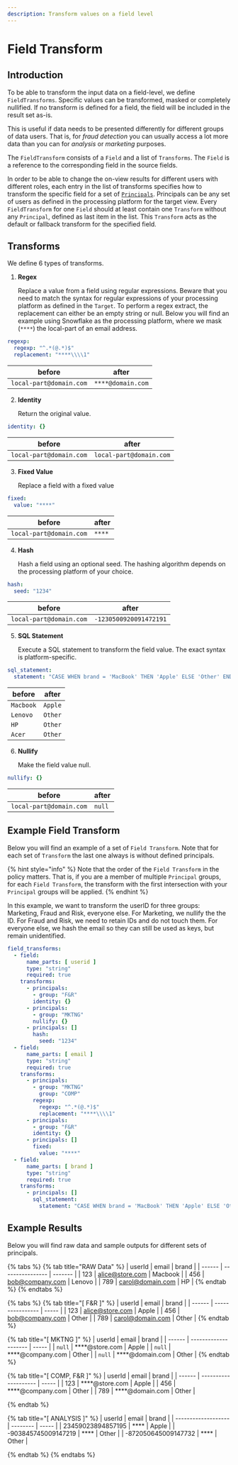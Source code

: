 ```yaml
---
description: Transform values on a field level
---
```


# Field Transform

## Introduction

To be able to transform the input data on a field-level, we define `FieldTransforms`. Specific values can be transformed, masked or completely nullified. If no transform is defined for a field, the field will be included in the result set as-is.

This is useful if data needs to be presented differently for different groups of data users. That is, for _fraud detection_ you can usually access a lot more data than you can for _analysis_ or _marketing_ purposes.

The `FieldTransform` consists of a `Field` and a list of `Transforms`. The `Field` is a reference to the corresponding field in the source fields.&#x20;

In order to be able to change the on-view results for different users with different roles, each entry in the list of transforms specifies how to transform the specific field for a set of [`Principals`](../principals.md). Principals can be any set of users as defined in the processing platform for the target view. Every `FieldTransform` for one `Field` should at least contain one `Transform` without any `Principal`, defined as last item in the list. This `Transform` acts as the default or fallback transform for the specified field.

## Transforms

We define 6 types of transforms.

1.  **Regex**

    Replace a value from a field using regular expressions. Beware that you need to match the syntax for regular expressions of your processing platform as defined in the `Target`. To perform a regex extract, the replacement can either be an empty string or null. Below you will find an example using Snowflake as the processing platform, where we mask (`****`) the local-part of an email address.

```yaml
regexp:
  regexp: "^.*(@.*)$"
  replacement: "****\\\\1"
```

| before                  | after             |
| ----------------------- | ----------------- |
| `local-part@domain.com` | `****@domain.com` |

2.  **Identity**

    Return the original value.&#x20;

```yaml
identity: {}
```

| before                  | after                   |
| ----------------------- | ----------------------- |
| `local-part@domain.com` | `local-part@domain.com` |

3.  **Fixed Value**

    Replace a field with a fixed value

```yaml
fixed:  
  value: "****"
```

| before                  | after  |
| ----------------------- | ------ |
| `local-part@domain.com` | `****` |

4.  **Hash**

    Hash a field using an optional seed. The  hashing algorithm depends on the processing platform of your choice.

```yaml
hash:
  seed: "1234"
```

| before                  | after                  |
| ----------------------- | ---------------------- |
| `local-part@domain.com` | `-1230500920091472191` |

5.  **SQL Statement**

    Execute a SQL statement to transform the field value. The exact syntax is platform-specific.

```yaml
sql_statement:
  statement: "CASE WHEN brand = 'MacBook' THEN 'Apple' ELSE 'Other' END"
```

| before    | after   |
| --------- | ------- |
| `Macbook` | `Apple` |
| `Lenovo`  | `Other` |
| `HP`      | `Other` |
| `Acer`    | `Other` |

6.  **Nullify**

    Make the field value null.

```yaml
nullify: {}
```

| before                  | after  |
| ----------------------- | ------ |
| `local-part@domain.com` | `null` |

## Example Field Transform

Below you will find an example of a set of `Field Transform`. Note that for each set of `Transform` the last one always is without defined principals.

{% hint style="info" %}
Note that the order of the `Field Transform` in the policy matters. That is, if you are a member of multiple `Principal` groups, for each `Field Transform`, the transform with the first intersection with your `Principal` groups will be applied.
{% endhint %}

In this example, we want to transform the userID for three groups: Marketing, Fraud and Risk, everyone else. For Marketing, we nullify the the ID. For Fraud and Risk, we need to retain IDs and do not touch them. For everyone else, we hash the email so they can still be used as keys, but remain unidentified.

```yaml
field_transforms:
  - field:
      name_parts: [ userid ]
      type: "string"
      required: true
    transforms:
      - principals:
        - group: "F&R"
        identity: {}
      - principals:
        - group: "MKTNG"
        nullify: {}
      - principals: []
        hash:
          seed: "1234"
  - field:
      name_parts: [ email ]
      type: "string"
      required: true
    transforms:
      - principals:
        - group: "MKTNG"
          group: "COMP"
        regexp:
          regexp: "^.*(@.*)$"
          replacement: "****\\\\1"
      - principals:
        - group: "F&R"
        identity: {}
      - principals: []
        fixed:
          value: "****"
  - field:
      name_parts: [ brand ]
      type: "string"
      required: true
    transforms:
      - principals: []
        sql_statement:
          statement: "CASE WHEN brand = 'MacBook' THEN 'Apple' ELSE 'Other' END"

```

## Example Results

Below you will find raw data and sample outputs for different sets of principals.

{% tabs %}
{% tab title="RAW Data" %}
| userId | email            | brand   |
| ------ | ---------------- | ------- |
| 123    | alice@store.com  | Macbook |
| 456    | bob@company.com  | Lenovo  |
| 789    | carol@domain.com | HP      |
{% endtab %}
{% endtabs %}

{% tabs %}
{% tab title="[ F&R ]" %}
| userId | email            | brand |
| ------ | ---------------- | ----- |
| 123    | alice@store.com  | Apple |
| 456    | bob@company.com  | Other |
| 789    | carol@domain.com | Other |
{% endtab %}

{% tab title="[ MKTNG ]" %}
| userId | email                | brand |
| ------ | -------------------- | ----- |
| `null` | \*\*\*\*@store.com   | Apple |
| `null` | \*\*\*\*@company.com | Other |
| `null` | \*\*\*\*@domain.com  | Other |
{% endtab %}

{% tab title="[ COMP, F&R ]" %}
| userId | email                | brand |
| ------ | -------------------- | ----- |
| 123    | \*\*\*\*@store.com   | Apple |
| 456    | \*\*\*\*@company.com | Other |
| 789    | \*\*\*\*@domain.com  | Other |


{% endtab %}

{% tab title="[ ANALYSIS ]" %}
| userId              | email    | brand |
| ------------------- | -------- | ----- |
| 23459023894857195   | \*\*\*\* | Apple |
| -903845745009147219 | \*\*\*\* | Other |
| -872050645009147732 | \*\*\*\* | Other |


{% endtab %}
{% endtabs %}
